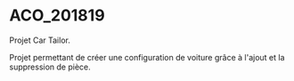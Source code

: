 # ACO_201819
Projet Car Tailor. 

Projet permettant de créer une configuration de voiture grâce à l'ajout et la suppression de pièce.
